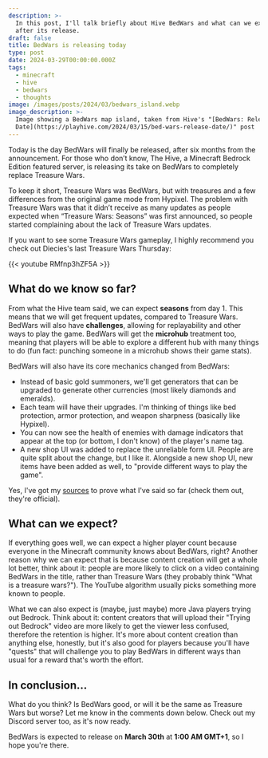 ```yaml
---
description: >-
  In this post, I'll talk briefly about Hive BedWars and what can we expect
  after its release.
draft: false
title: BedWars is releasing today
type: post
date: 2024-03-29T00:00:00.000Z
tags:
  - minecraft
  - hive
  - bedwars
  - thoughts
image: /images/posts/2024/03/bedwars_island.webp
image_description: >-
  Image showing a BedWars map island, taken from Hive's "[BedWars: Release
  Date](https://playhive.com/2024/03/15/bed-wars-release-date/)" post
---
```


Today is the day BedWars will finally be released, after six months from the announcement. For those who don’t know, The Hive, a Minecraft Bedrock Edition featured server, is releasing its take on BedWars to completely replace Treasure Wars.

To keep it short, Treasure Wars was BedWars, but with treasures and a few differences from the original game mode from Hypixel. The problem with Treasure Wars was that it didn’t receive as many updates as people expected when “Treasure Wars: Seasons” was first announced, so people started complaining about the lack of Treasure Wars updates.

If you want to see some Treasure Wars gameplay, I highly recommend you check out Diecies's last Treasure Wars Thursday:

{{< youtube RMfnp3hZF5A >}}

## What do we know so far?

From what the Hive team said, we can expect **seasons** from day 1. This means that we will get frequent updates, compared to Treasure Wars. BedWars will also have **challenges**, allowing for replayability and other ways to play the game. BedWars will get the **microhub** treatment too, meaning that players will be able to explore a different hub with many things to do (fun fact: punching someone in a microhub shows their game stats).

BedWars will also have its core mechanics changed from BedWars:

* Instead of basic gold summoners, we'll get generators that can be upgraded to generate other currencies (most likely diamonds and emeralds).
* Each team will have their upgrades. I'm thinking of things like bed protection, armor protection, and weapon sharpness (basically like Hypixel).
* You can now see the health of enemies with damage indicators that appear at the top (or bottom, I don't know) of the player's name tag.
* A new shop UI was added to replace the unreliable form UI. People are quite split about the change, but I like it. Alongside a new shop UI, new items have been added as well, to "provide different ways to play the game".

Yes, I've got my [sources](https://playhive.com/2023/09/11/treasure-wars/) to prove what I've said so far (check them out, they're official).

## What can we expect?

If everything goes well, we can expect a higher player count because everyone in the Minecraft community knows about BedWars, right? Another reason why we can expect that is because content creation will get a whole lot better, think about it: people are more likely to click on a video containing BedWars in the title, rather than Treasure Wars (they probably think "What is a treasure wars?"). The YouTube algorithm usually picks something more known to people.

What we can also expect is (maybe, just maybe) more Java players trying out Bedrock. Think about it: content creators that will upload their "Trying out Bedrock" video are more likely to get the viewer less confused, therefore the retention is higher. It's more about content creation than anything else, honestly, but it's also good for players because you'll have "quests" that will challenge you to play BedWars in different ways than usual for a reward that's worth the effort.

## In conclusion...

What do you think? Is BedWars good, or will it be the same as Treasure Wars but worse? Let me know in the comments down below. Check out my Discord server too, as it's now ready.

BedWars is expected to release on **March 30th** at **1:00 AM GMT+1**, so I hope you're there.
